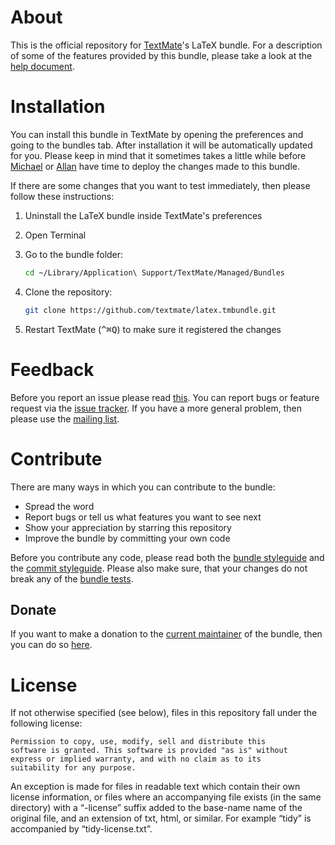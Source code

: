 # About

This is the official repository for [TextMate](http://github.com/textmate/textmate)'s LaTeX bundle. For a description of some of the features provided by this bundle, please take a look at the [help document](Support/help/Help.pdf).

# Installation

You can install this bundle in TextMate by opening the preferences and going to the bundles tab. After installation it will be automatically updated for you. Please keep in mind that it sometimes takes a little while before [Michael](http://github.com/infininight) or [Allan](http://github.com/sorbits) have time to deploy the changes made to this bundle.

If there are some changes that you want to test immediately, then please follow these instructions:

1. Uninstall the LaTeX bundle inside TextMate's preferences
2. Open Terminal
3. Go to the bundle folder:

    ```sh
    cd ~/Library/Application\ Support/TextMate/Managed/Bundles
    ```

4. Clone the repository:

    ```sh
    git clone https://github.com/textmate/latex.tmbundle.git
    ```

5. Restart TextMate (<kbd>^⌘Q</kbd>) to make sure it registered the changes

# Feedback

Before you report an issue please read [this](http://kb.textmate.org/writing_bug_reports). You can report bugs or feature request via the [issue tracker](https://github.com/textmate/latex.tmbundle/issues). If you have a more general problem, then please use the [mailing list](http://lists.macromates.com/listinfo/textmate).

# Contribute

There are many ways in which you can contribute to the bundle:

* Spread the word
* Report bugs or tell us what features you want to see next
* Show your appreciation by starring this repository
* Improve the bundle by committing your own code

Before you contribute any code, please read both the [bundle styleguide](http://kb.textmate.org/bundle_styleguide) and the [commit styleguide](http://kb.textmate.org/commit_styleguide). Please also make sure, that your changes do not break any of the [bundle tests](Makefile).

## Donate

If you want to make a donation to the [current maintainer](https://github.com/textmate/latex.tmbundle/commits/master?author=sanssecours) of the bundle, then you can do so [here](https://www.paypal.com/cgi-bin/webscr?cmd=_donations&business=sanssecours%40f%2dm%2efm&lc=GB&item_name=Donate%20to%20the%20maintainer%20of%20the%20LaTeX%20bundle&currency_code=EUR&bn=PP%2dDonationsBF%3abtn_donate_SM%2egif%3aNonHosted).

# License

If not otherwise specified (see below), files in this repository fall under the following license:

	Permission to copy, use, modify, sell and distribute this
	software is granted. This software is provided "as is" without
	express or implied warranty, and with no claim as to its
	suitability for any purpose.

An exception is made for files in readable text which contain their own license information, or files where an accompanying file exists (in the same directory) with a “-license” suffix added to the base-name name of the original file, and an extension of txt, html, or similar. For example “tidy” is accompanied by “tidy-license.txt”.
